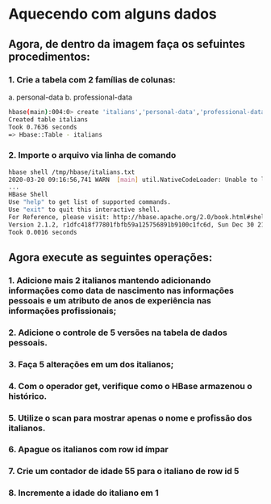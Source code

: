 # Aquecendo com alguns dados

## Agora, de dentro da imagem faça os sefuintes procedimentos:

### 1. Crie a tabela com 2 famílias de colunas:
a. personal-data
b. professional-data

```sh
hbase(main):004:0> create 'italians','personal-data','professional-data'
Created table italians
Took 0.7636 seconds
=> Hbase::Table - italians
```

### 2. Importe o arquivo via linha de comando

```sh
hbase shell /tmp/hbase/italians.txt
2020-03-20 09:16:56,741 WARN  [main] util.NativeCodeLoader: Unable to load native-hadoop library for your platform... using builtin-java classes where applicable
...
HBase Shell
Use "help" to get list of supported commands.
Use "exit" to quit this interactive shell.
For Reference, please visit: http://hbase.apache.org/2.0/book.html#shell
Version 2.1.2, r1dfc418f77801fbfb59a125756891b9100c1fc6d, Sun Dec 30 21:45:09 PST 2018
Took 0.0016 seconds
```

## Agora execute as seguintes operações:

### 1. Adicione mais 2 italianos mantendo adicionando informações como data de nascimento nas informações pessoais e um atributo de anos de experiência nas informações profissionais;

### 2. Adicione o controle de 5 versões na tabela de dados pessoais.
### 3. Faça 5 alterações em um dos italianos;
### 4. Com o operador get, verifique como o HBase armazenou o histórico.
### 5. Utilize o scan para mostrar apenas o nome e profissão dos italianos.
### 6. Apague os italianos com row id ímpar
### 7. Crie um contador de idade 55 para o italiano de row id 5
### 8. Incremente a idade do italiano em 1